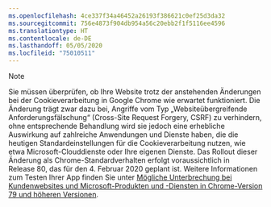 ```yaml
---
ms.openlocfilehash: 4ce337f34a46452a26193f386621c0ef25d3da32
ms.sourcegitcommit: 756e4873f904db954a56c20ebb2f1f5116ee4596
ms.translationtype: HT
ms.contentlocale: de-DE
ms.lasthandoff: 05/05/2020
ms.locfileid: "75010511"
---
```

> [!NOTE] 
> Sie müssen überprüfen, ob Ihre Website trotz der anstehenden Änderungen bei der Cookieverarbeitung in Google Chrome wie erwartet funktioniert. Die Änderung trägt zwar dazu bei, Angriffe vom Typ „Websiteübergreifende Anforderungsfälschung“ (Cross-Site Request Forgery, CSRF) zu verhindern, ohne entsprechende Behandlung wird sie jedoch eine erhebliche Auswirkung auf zahlreiche Anwendungen und Dienste haben, die die heutigen Standardeinstellungen für die Cookieverarbeitung nutzen, wie etwa Microsoft-Clouddienste oder Ihre eigenen Dienste. Das Rollout dieser Änderung als Chrome-Standardverhalten erfolgt voraussichtlich in Release 80, das für den 4. Februar 2020 geplant ist. Weitere Informationen zum Testen Ihrer App finden Sie unter [Mögliche Unterbrechung bei Kundenwebsites und Microsoft-Produkten und -Diensten in Chrome-Version 79 und höheren Versionen](https://support.microsoft.com/help/4522904/potential-disruption-to-customer-websites-in-latest-chrome).